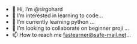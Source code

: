 - 👋 Hi, I’m @sirgohard
- 👀 I’m interested in learning to code...
- 🌱 I’m currently learning python ...
- 💞️ I’m looking to collaborate on beginner proji ...
- 📫 How to reach me fastearner@safe-mail.net...

<!---
sirgohard/sirgohard is a ✨ special ✨ repository because its `README.md` (this file) appears on your GitHub profile.
You can click the Preview link to take a look at your changes.
--->
